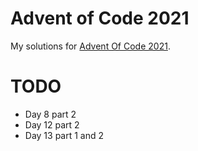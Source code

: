 # Advent of Code 2021
My solutions for [Advent Of Code 2021](https://adventofcode.com/2021/).

# TODO
- Day 8 part 2
- Day 12 part 2
- Day 13 part 1 and 2